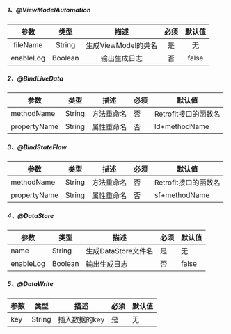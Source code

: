 ##### 1、@ViewModelAutomation

|    参数     |   类型    |       描述       | 必须 |  默认值  |
|:---------:|:-------:|:--------------:|:--:|:-----:|
| fileName  | String  | 生成ViewModel的类名 | 是  |   无   |
| enableLog | Boolean |     输出生成日志     | 否  | false |

##### 2、@BindLiveData

| 参数           | 类型     | 描述    | 必须 | 默认值            |
|--------------|--------|-------|----|----------------|
| methodName   | String | 方法重命名 | 否  | Retrofit接口的函数名 |
| propertyName | String | 属性重命名 | 否  | ld+methodName  |

##### 3、@BindStateFlow

| 参数           | 类型     | 描述    | 必须 | 默认值            |
|--------------|--------|-------|----|----------------|
| methodName   | String | 方法重命名 | 否  | Retrofit接口的函数名 |
| propertyName | String | 属性重命名 | 否  | sf+methodName  |

##### 4、@DataStore

| 参数        | 类型      | 描述             | 必须 | 默认值   |
|-----------|---------|----------------|----|-------|
| name      | String  | 生成DataStore文件名 | 是  | 无     |
| enableLog | Boolean | 输出生成日志         | 否  | false |

##### 5、@DataWrite

| 参数  | 类型     | 描述       | 必须 | 默认值 |
|-----|--------|----------|----|-----|
| key | String | 插入数据的key | 是  | 无   |

